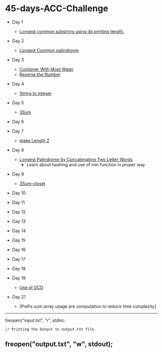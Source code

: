 # 45-days-ACC-Challenge

- Day 1
    - [Longest common substring using dp printing length.](https://practice.geeksforgeeks.org/problems/longest-common-substring1452/1?utm_source=gfg&utm_medium=article&utm_campaign=bottom_sticky_on_article)

- Day 2
    - [Longest Common palindrome](https://leetcode.com/problems/longest-palindromic-substring/) 

- Day 3
    - [Container With Most Water](https://leetcode.com/problems/container-with-most-water/)
    - [Reverse the Number](https://leetcode.com/problems/reverse-integer/)
    
- Day 4
    - [String to integer](https://leetcode.com/problems/string-to-integer-atoi/submissions/)

- Day 5
    - [3Sum](https://leetcode.com/problems/3sum/submissions/)

- Day 6

- Day 7
    - [make Length 2](https://www.codechef.com/submit/MAKELENGTH1)
    
- Day 8
    - [Longest Palindrome by Concatenating Two Letter Words](https://leetcode.com/problems/longest-palindrome-by-concatenating-two-letter-words/description/)
        - Learn about hashing and use of min function in proper way
- Day 9
    - [3Sum-closet](https://leetcode.com/problems/3sum-closest/submissions/840879480/)

- Day 10
- Day 11
- Day 12
- Day 13
- Day 14
- Day 15
- Day 16
- Day 17
- Day 18
- Day 19 
    - [Use of GCD](https://www.codechef.com/problems/PRIMEFACDIV?tab=statement)
    
- Day 21
	- [Prefix sum array usage pre computation to reduce time complexity]

---
freopen("input.txt", "r", stdin);

    // Printing the Output to output.txt file
freopen("output.txt", "w", stdout);
---